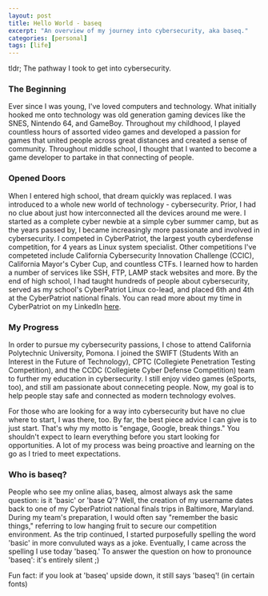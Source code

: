 ```yaml
---
layout: post
title: Hello World - baseq
excerpt: "An overview of my journey into cybersecurity, aka baseq."
categories: [personal]
tags: [life]
---
```

tldr; The pathway I took to get into cybersecurity. 
### The Beginning
Ever since I was young, I've loved computers and technology. What initially hooked me onto technology was old generation gaming devices like the SNES, Nintendo 64, and GameBoy. Throughout my childhood, I played countless hours of assorted video games and developed a passion for games that united people across great distances and created a sense of community. Throughout middle school, I thought that I wanted to become a game developer to partake in that connecting of people.

### Opened Doors
When I entered high school, that dream quickly was replaced. I was introduced to a whole new world of technology - cybersecurity. Prior, I had no clue about just how interconnected all the devices around me were. I started as a complete cyber newbie at a simple cyber summer camp, but as the years passed by, I became increasingly more passionate and involved in cybersecurity. I competed in CyberPatriot, the largest youth cyberdefense competition, for 4 years as Linux system specialist. Other competitions I've competeted include California Cybersecurity Innovation Challenge (CCIC), California Mayor's Cyber Cup, and countless CTFs. I learned how to harden a number of services like SSH, FTP, LAMP stack websites and more. By the end of high school, I had taught hundreds of people about cybersecurity, served as my school's CyberPatriot Linux co-lead, and placed 6th and 4th at the CyberPatriot national finals. You can read more about my time in CyberPatriot on my LinkedIn [here](https://www.linkedin.com/in/gabriel-fok-653aba174/). 

### My Progress
In order to pursue my cybersecurity passions, I chose to attend California Polytechnic University, Pomona. I joined the SWIFT (Students With an Interest in the Future of Technology), CPTC (Collegiete Penetration Testing Competition), and the CCDC (Collegiete Cyber Defense Competition) team to further my education in cybersecurity. I still enjoy video games (eSports, too), and still am passionate about conneceting people. Now, my goal is to help people stay safe and connected as modern technology evolves.

For those who are looking for a way into cybersecurity but have no clue where to start, I was there, too. By far, the best piece advice I can give is to just start. That's why my motto is "engage, Google, break things." You shouldn't expect to learn everything before you start looking for opportunities. A lot of my process was being proactive and learning on the go as I tried to meet expectations.

### Who is baseq?
People who see my online alias, baseq, almost always ask the same question: is it 'basic' or 'base Q'? Well, the creation of my username dates back to one of my CyberPatriot national finals trips in Baltimore, Maryland. During my team's preparation, I would often say "remember the basic things," referring to low hanging fruit to secure our competition environment. As the trip continued, I started purposefully spelling the word 'basic' in more convuluted ways as a joke. Eventually, I came across the spelling I use today 'baseq.' To answer the question on how to pronounce 'baseq': it's entirely silent ;)

Fun fact: if you look at 'baseq' upside down, it still says 'baseq'! (in certain fonts)